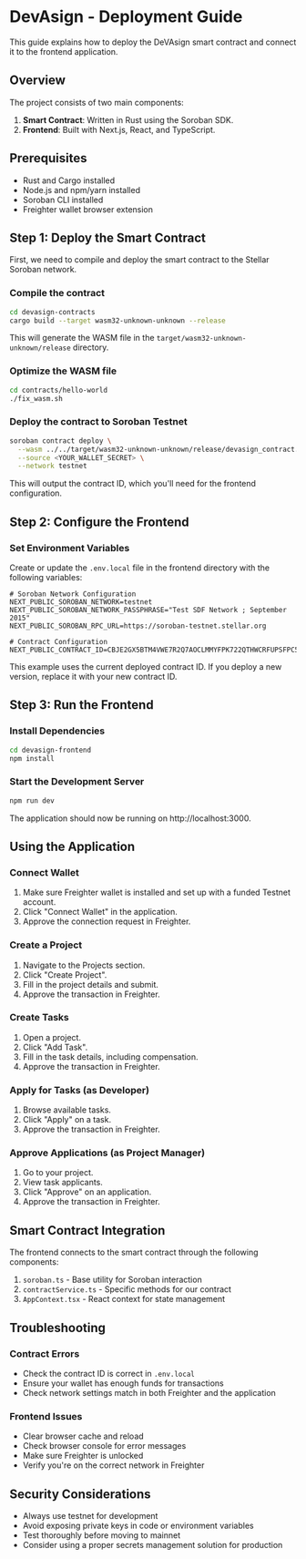 # DevAsign - Deployment Guide

This guide explains how to deploy the DeVAsign smart contract and connect it to the frontend application.

## Overview

The project consists of two main components:

1. **Smart Contract**: Written in Rust using the Soroban SDK.
2. **Frontend**: Built with Next.js, React, and TypeScript.

## Prerequisites

- Rust and Cargo installed
- Node.js and npm/yarn installed
- Soroban CLI installed
- Freighter wallet browser extension

## Step 1: Deploy the Smart Contract

First, we need to compile and deploy the smart contract to the Stellar Soroban network.

### Compile the contract

```bash
cd devasign-contracts
cargo build --target wasm32-unknown-unknown --release
```

This will generate the WASM file in the `target/wasm32-unknown-unknown/release` directory.

### Optimize the WASM file

```bash
cd contracts/hello-world
./fix_wasm.sh
```

### Deploy the contract to Soroban Testnet

```bash
soroban contract deploy \
  --wasm ../../target/wasm32-unknown-unknown/release/devasign_contract.wasm \
  --source <YOUR_WALLET_SECRET> \
  --network testnet
```

This will output the contract ID, which you'll need for the frontend configuration.

## Step 2: Configure the Frontend

### Set Environment Variables

Create or update the `.env.local` file in the frontend directory with the following variables:

```
# Soroban Network Configuration
NEXT_PUBLIC_SOROBAN_NETWORK=testnet
NEXT_PUBLIC_SOROBAN_NETWORK_PASSPHRASE="Test SDF Network ; September 2015"
NEXT_PUBLIC_SOROBAN_RPC_URL=https://soroban-testnet.stellar.org

# Contract Configuration
NEXT_PUBLIC_CONTRACT_ID=CBJE2GX5BTM4VWE7R2Q7AOCLMMYFPK722QTHWCRFUPSFPC5XGNMHOR6N
```

This example uses the current deployed contract ID. If you deploy a new version, replace it with your new contract ID.

## Step 3: Run the Frontend

### Install Dependencies

```bash
cd devasign-frontend
npm install
```

### Start the Development Server

```bash
npm run dev
```

The application should now be running on http://localhost:3000.

## Using the Application

### Connect Wallet

1. Make sure Freighter wallet is installed and set up with a funded Testnet account.
2. Click "Connect Wallet" in the application.
3. Approve the connection request in Freighter.

### Create a Project

1. Navigate to the Projects section.
2. Click "Create Project".
3. Fill in the project details and submit.
4. Approve the transaction in Freighter.

### Create Tasks

1. Open a project.
2. Click "Add Task".
3. Fill in the task details, including compensation.
4. Approve the transaction in Freighter.

### Apply for Tasks (as Developer)

1. Browse available tasks.
2. Click "Apply" on a task.
3. Approve the transaction in Freighter.

### Approve Applications (as Project Manager)

1. Go to your project.
2. View task applicants.
3. Click "Approve" on an application.
4. Approve the transaction in Freighter.

## Smart Contract Integration

The frontend connects to the smart contract through the following components:

1. `soroban.ts` - Base utility for Soroban interaction
2. `contractService.ts` - Specific methods for our contract
3. `AppContext.tsx` - React context for state management

## Troubleshooting

### Contract Errors

- Check the contract ID is correct in `.env.local`
- Ensure your wallet has enough funds for transactions
- Check network settings match in both Freighter and the application

### Frontend Issues

- Clear browser cache and reload
- Check browser console for error messages
- Make sure Freighter is unlocked
- Verify you're on the correct network in Freighter

## Security Considerations

- Always use testnet for development
- Avoid exposing private keys in code or environment variables
- Test thoroughly before moving to mainnet
- Consider using a proper secrets management solution for production
